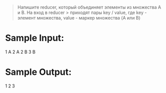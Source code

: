 > Напишите reducer, который объединяет элементы из множества A и B. На вход в reducer > приходят пары key / value, где key - элемент множества, value - маркер множества (A или B)

# Sample Input:

1	A
2	A
2	B
3	B

# Sample Output:

1
2
3
